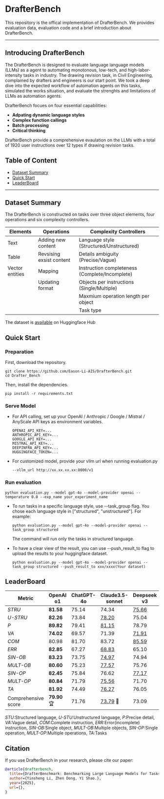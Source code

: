 # DrafterBench
This repository is the offical implementation of DrafterBench. We provides evaluation data, evaluation code and a brief introduction about DrafterBench.

---

## Introducing DrafterBench

The DrafterBench is designed to evaluate language language models (LLMs) as a agent to automating monotonous, low-tech, and high-labor-intensity tasks in industry. The drawing revision task, in Civil Engineering, complained by drafters and engineers is our start point. We took a deep dive into the expected workflow of automation agents on this tasks, simulated the works situation, and evaluate the strenghts and limitations of LLMs as automation agents.



DrafterBench focues on four essential capabilities:
- **Adpating dynamic language styles**
- **Complex function callings**
- **Batch processing**
- **Critical thinking**

DrafterBench provide a comprehensive evaulation on the LLMs with a total of 1920 user instructions over 12 types if drawing revision tasks.


## Table of Content

- [Dataset Summary](#dataset-summary)
- [Quick Start](#quick-start)
- [LeaderBoard](#leaderboard)

---

## Dataset Summary

The DrafterBench is constructed on tasks over three object elements, four operations and six complexity controllers.

| Elements       | Operations | Complexity Controllers |
|--------------|--------------|--------------|
| Text         | Adding new content                  |Language style (Structured/Unstructured)                  |
| Table         | Revsising exsist content                  |Details ambiguity (Precise/Vague)                  |
| Vector entities         | Mapping                  |Instruction completeness (Complete/Incomplete)                  |
|          | Updating format                  |Objects per instructions (Single/Multiple)                  |
|          |                   |Maxmium operation length per object                  |
|          |                   |Task type                    |

The dataset is [available](https://huggingface.co/datasets/Eason666/DrafterBenchmark) on Huggingface Hub

## Quick Start

### Preparation
First, download the repository.

```shell
git clone https://github.com/Eason-Li-AIS/DrafterBench.git
cd Drafter_Bench
```

Then, install the dependencies.

```shell
pip install -r requirements.txt
```

### Serve Model
- For API calling, set up your OpenAI / Anthropic / Google / Mistral / AnyScale API keys as environment variables.

    ```shell
    OPENAI_API_KEY=...
    ANTHROPIC_API_KEY=...
    GOOGLE_API_KEY=...
    MISTRAL_API_KEY=...
    DEEPINFRA_API_KEY=...
    HUGGINGFACE_TOKEN=...
    ```
- For customized model, provide your vllm url when running evaluation.py

    ```shell
    --vllm_url http://xx.xx.xx.xx:8000/v1
    ```

### Run evaluation

```shell
python evaluation.py --model gpt-4o --model-provider openai --temperature 0.0 --exp_name your_experiment_name
```

- To run tasks in a specific language style, use --task_group flag. You chose each language style in ["structured", "unstructured"]. For example:

  ```shell
  python evaluation.py --model gpt-4o --model-provider openai --task_group structured
  ```
  The command will run only the tasks in structured language.

- To have a clear view of the result, you can use --push_result_to flag to upload the results to your huggingface dataset.

  ```shell
  python evaluation.py --model gpt-4o --model-provider openai --task_group structured --push_result_to xxx/xxxx(Your dataset)
  ```

## LeaderBoard

| Metric  |  OpenAI o1 | ChatGPT-4o | Claude3.5-sonnet | Deepseek v3 | Qwen 2.5 | Llama3-Instruct |
|---------|-----------|------------|------------------|-------------|----------|-----------------|
| *STRU*    | **81.58**     | 75.14      | 74.34            | <ins>75.66</ins>       | 74.57    | 68.96           |
| *U-STRU*  | **82.26**     | 73.84      | <ins>78.20</ins>            | 75.04       | 72.16    | 67.92           |
| *P*       | **89.82**     | 79.41      | <ins>81.15</ins>            | 78.79       | 75.12    | 71.36           |
| *VA*      | **74.02**     | 69.57      | 71.39            | <ins>71.91</ins>       | 71.55    | 65.37           |
| *COM*     | 80.98     | 81.70      | 83.72            | <ins>85.59</ins>       | **87.58**    | 83.10           |
| *ERR*     | **82.85**     | 67.27      | <ins>68.83</ins>            | 65.10       | 59.16    | 53.78           |
| *SIN-OB*  | **83.23**     | 73.75      | <ins>74.97</ins>            | 74.94       | 74.18    | 67.22           |
| *MULT-OB* | **80.60**     | 75.23      | <ins>77.57</ins>            | 75.76       | 72.56    | 69.66           |
| *SIN-OP*  | **82.45**     | 75.84      | 76.62            | <ins>77.17</ins>       | 75.88    | 71.02           |
| *MULT-OP* | **80.84**     | 71.79      | <ins>75.56</ins>            | 71.70       | 68.36    | 63.27           |
| *TA*      | **81.92**     | 74.49      | <ins>76.27</ins>            | 76.05       | 73.37    | 68.44           |
|  Comprehensive score       |  **79.90** :trophy:    | 71.76      | <ins>73.79</ins> :gem:           | 73.09       | 70.52    | 64.95           |

*STU*:Structured language, *U-STU*:Unstructured language, *P*:Precise detail, *VA*:Vague detail, *COM*:Complete instruction, *ERR*:Error(incomplete) instruction, *SIN-OB*:Single object, *MULT-OB*:Multiple objects, *SIN-OP*:Single operation, *MULT-OP*:Multiple operations, *TA*:Tasks

## Citation

If you use DrafterBench in your research, please cite our paper:

```bibtex
@article{drafterbench,
  title={DrafterBenchmark: Benchmarking Large Language Models for Tasks Automation in Civil Engineering},
  author={Yinsheng Li, Zhen Dong, Yi Shao.},
  year={2025},
  url={},
}
